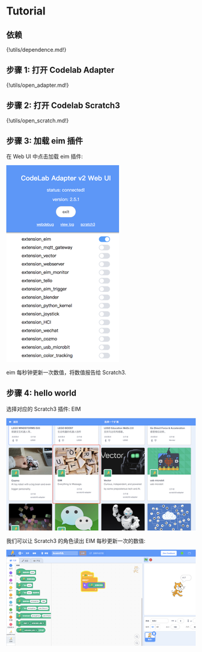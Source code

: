 # Tutorial

## 依赖

{!utils/dependence.md!}

## 步骤 1: 打开 Codelab Adapter

{!utils/open_adapter.md!}

## 步骤 2: 打开 Codelab Scratch3

{!utils/open_scratch.md!}

## 步骤 3: 加载 eim 插件

在 Web UI 中点击加载 eim 插件:

<img width="300px" src="../../img/v2/open_adapter_eim_scratch_style.png"/>

eim 每秒钟更新一次数值，将数值报告给 Scratch3.

## 步骤 4: hello world

选择对应的 Scratch3 插件: EIM

<img width="600px" src="../../img/v2/scratch3_extensions_eim.png"/>

我们可以让 Scratch3 的角色读出 EIM 每秒更新一次的数值:

<img width="600px" src="../../img/v2/scratch_eim_read_value.png"/>
